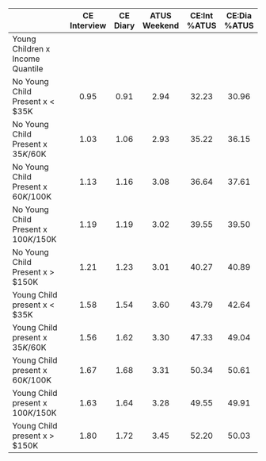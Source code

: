 
|                      | CE<br>Interview |  CE<br>Diary | ATUS<br>Weekend | CE:Int<br>%ATUS | CE:Dia<br>%ATUS |
| -------------------- | :----------: | :----------: | :----------: | :----------: | :----------: |
| Young Children x Income Quantile |              |              |              |              |              |
| No Young Child Present x     < $35K |         0.95 |         0.91 |         2.94 |        32.23 |        30.96 |
| No Young Child Present x  $35K/$60K |         1.03 |         1.06 |         2.93 |        35.22 |        36.15 |
| No Young Child Present x  $60K/$100K |         1.13 |         1.16 |         3.08 |        36.64 |        37.61 |
| No Young Child Present x $100K/$150K |         1.19 |         1.19 |         3.02 |        39.55 |        39.50 |
| No Young Child Present x     > $150K |         1.21 |         1.23 |         3.01 |        40.27 |        40.89 |
| Young Child present x     < $35K |         1.58 |         1.54 |         3.60 |        43.79 |        42.64 |
| Young Child present x  $35K/$60K |         1.56 |         1.62 |         3.30 |        47.33 |        49.04 |
| Young Child present x  $60K/$100K |         1.67 |         1.68 |         3.31 |        50.34 |        50.61 |
| Young Child present x $100K/$150K |         1.63 |         1.64 |         3.28 |        49.55 |        49.91 |
| Young Child present x     > $150K |         1.80 |         1.72 |         3.45 |        52.20 |        50.03 |

